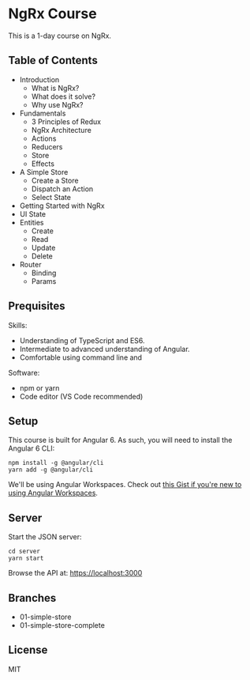# NgRx Course

This is a 1-day course on NgRx.

## Table of Contents

* Introduction
  * What is NgRx?
  * What does it solve?
  * Why use NgRx?
* Fundamentals
  * 3 Principles of Redux
  * NgRx Architecture
  * Actions
  * Reducers
  * Store
  * Effects
* A Simple Store
  * Create a Store
  * Dispatch an Action
  * Select State
* Getting Started with NgRx
* UI State
* Entities
  * Create
  * Read
  * Update
  * Delete
* Router
  * Binding
  * Params

## Prequisites

Skills:

* Understanding of TypeScript and ES6.
* Intermediate to advanced understanding of Angular.
* Comfortable using command line and 

Software:

* npm or yarn
* Code editor (VS Code recommended)

## Setup

This course is built for Angular 6.
As such, you will need to install the Angular 6 CLI:

```
npm install -g @angular/cli
yarn add -g @angular/cli
```

We'll be using Angular Workspaces.
Check out [this Gist if you're new to using Angular Workspaces](https://gist.github.com/blove/11ee297ec2e0d8940b0bb04e53ee76ca).

## Server

Start the JSON server:

```
cd server
yarn start
```

Browse the API at: [https://localhost:3000](https://localhost:3000)

## Branches

* 01-simple-store
* 01-simple-store-complete

## License

MIT